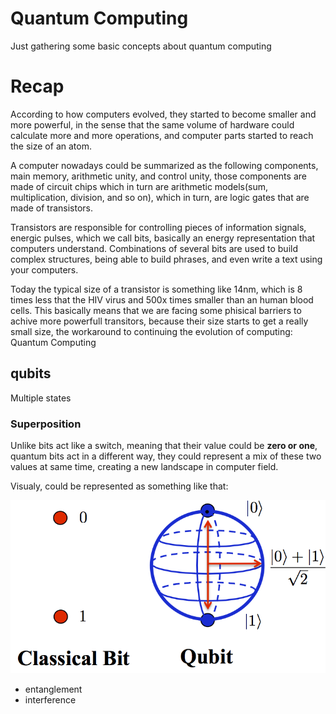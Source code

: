 # Quantum Computing

Just gathering some basic concepts about quantum computing

# Recap

According to how computers evolved, they started to become smaller and more powerful, in the sense that the same volume of hardware could calculate more and more operations, and computer parts started to reach the size of an atom.

A computer nowadays could be summarized as the following components, main memory, arithmetic unity, and control unity, those components are made of circuit chips which in turn are arithmetic models(sum, multiplication, division, and so on), which in turn, are logic gates that are made of transistors.

Transistors are responsible for controlling pieces of information signals, energic pulses, which we call bits, basically an energy representation that computers understand. Combinations of several bits are used to build complex structures, being able to build phrases, and even write a text using your computers.

Today the typical size of a transistor is something like 14nm, which is 8 times less that the HIV virus and 500x times smaller than an human blood cells. This basically means that we are facing some phisical barriers to achive more powerfull transitors, because their size starts to get a really small size, the workaround to continuing the evolution of computing: Quantum Computing

## qubits

Multiple states

### Superposition

Unlike bits act like a switch, meaning that their value could be **zero or one**, quantum bits act in a different way, they could represent a mix of these two values at same time, creating a new landscape in computer field.

Visualy, could be represented as something like that:

![qbits](qbits.png)


- entanglement
- interference



